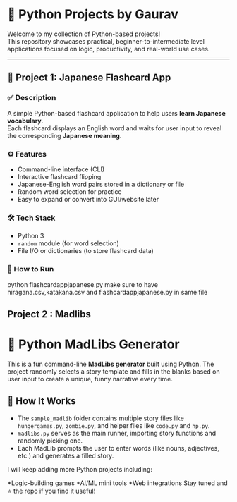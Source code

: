 # 🐍 Python Projects by Gaurav 
Welcome to my collection of Python-based projects!  
This repository showcases practical, beginner-to-intermediate level applications focused on logic, productivity, and real-world use cases.

---

## 📘 Project 1: Japanese Flashcard App

### ✅ Description
A simple Python-based flashcard application to help users **learn Japanese vocabulary**.  
Each flashcard displays an English word and waits for user input to reveal the corresponding **Japanese meaning**.

### ⚙️ Features
- Command-line interface (CLI)
- Interactive flashcard flipping
- Japanese-English word pairs stored in a dictionary or file
- Random word selection for practice
- Easy to expand or convert into GUI/website later

### 🛠️ Tech Stack
- Python 3
- `random` module (for word selection)
- File I/O or dictionaries (to store flashcard data)

### 🚀 How to Run

python flashcardappjapanese.py
make sure to have hiragana.csv,katakana.csv and flashcardappjapanese.py in same file


## Project 2 : Madlibs

# 📝 Python MadLibs Generator

This is a fun command-line **MadLibs generator** built using Python. The project randomly selects a story template and fills in the blanks based on user input to create a unique, funny narrative every time.

## 🔧 How It Works

- The `sample_madlib` folder contains multiple story files like `hungergames.py`, `zombie.py`, and helper files like `code.py` and `hp.py`.
- `madlibs.py` serves as the main runner, importing story functions and randomly picking one.
- Each MadLib prompts the user to enter words (like nouns, adjectives, etc.) and generates a filled story.





I will keep adding more Python projects including:

*Logic-building games
*AI/ML mini tools
*Web integrations
Stay tuned and ⭐️ the repo if you find it useful!

